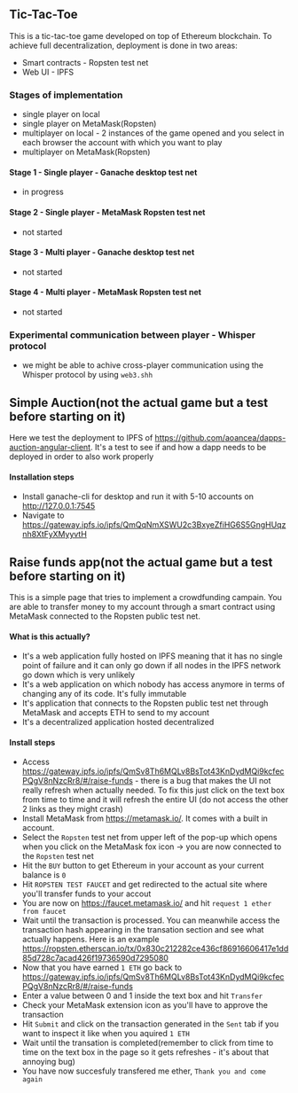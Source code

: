 ## Tic-Tac-Toe
This is a tic-tac-toe game developed on top of Ethereum blockchain. To achieve full decentralization, deployment is done in two areas:
- Smart contracts - Ropsten test net
- Web UI - IPFS

### Stages of implementation
- single player on local
- single player on MetaMask(Ropsten)
- multiplayer on local - 2 instances of the game opened and you select in each browser the account with which you want to play
- multiplayer on MetaMask(Ropsten)

#### Stage 1 - Single player - Ganache desktop test net
- in progress
#### Stage 2 - Single player - MetaMask Ropsten test net
- not started
#### Stage 3 - Multi player - Ganache desktop test net
- not started
#### Stage 4 - Multi player - MetaMask Ropsten test net
- not started

### Experimental communication between player - Whisper protocol
- we might be able to achive cross-player communication using the Whisper protocol by using `web3.shh`

## Simple Auction(not the actual game but a test before starting on it)
Here we test the deployment to IPFS of https://github.com/aoancea/dapps-auction-angular-client. It's a test to see if and how a dapp needs to be deployed in order to also work properly

#### Installation steps
- Install ganache-cli for desktop and run it with 5-10 accounts on http://127.0.0.1:7545
- Navigate to https://gateway.ipfs.io/ipfs/QmQqNmXSWU2c3BxyeZfiHG6S5GngHUqznh8XtFyXMyyvtH

## Raise funds app(not the actual game but a test before starting on it)
This is a simple page that tries to implement a crowdfunding campain. You are able to transfer money to my account through a smart contract using MetaMask connected to the Ropsten public test net.

#### What is this actually?
- It's a web application fully hosted on IPFS meaning that it has no single point of failure and it can only go down if all nodes in the IPFS network go down which is very unlikely
- It's a web application on which nobody has access anymore in terms of changing any of its code. It's fully immutable
- It's application that connects to the Ropsten public test net through MetaMask and accepts ETH to send to my account
- It's a decentralized application hosted decentralized

#### Install steps
- Access https://gateway.ipfs.io/ipfs/QmSv8Th6MQLv8BsTot43KnDydMQi9kcfecPQgV8nNzcRr8/#/raise-funds - there is a bug that makes the UI not really refresh when actually needed. To fix this just click on the text box from time to time and it will refresh the entire UI (do not access the other 2 links as they might crash)
- Install MetaMask from https://metamask.io/. It comes with a built in account.
- Select the `Ropsten` test net from upper left of the pop-up which opens when you click on the MetaMask fox icon -> you are now connected to the `Ropsten` test net
- Hit the `BUY` button to get Ethereum in your account as your current balance is `0`
- Hit `ROPSTEN TEST FAUCET` and get redirected to the actual site where you'll transfer funds to your accout
- You are now on https://faucet.metamask.io/ and hit `request 1 ether from faucet`
- Wait until the transaction is processed. You can meanwhile access the transaction hash appearing in the transation section and see what actually happens. Here is an example https://ropsten.etherscan.io/tx/0x830c212282ce436cf86916606417e1dd85d728c7acad426f19736590d7295080
- Now that you have earned `1 ETH` go back to https://gateway.ipfs.io/ipfs/QmSv8Th6MQLv8BsTot43KnDydMQi9kcfecPQgV8nNzcRr8/#/raise-funds
- Enter a value between 0 and 1 inside the text box and hit `Transfer`
- Check your MetaMask extension icon as you'll have to approve the transaction
- Hit `Submit` and click on the transaction generated in the `Sent` tab if you want to inspect it like when you aquired `1 ETH`
- Wait until the transation is completed(remember to click from time to time on the text box in the page so it gets refreshes - it's about that annoying bug)
- You have now succesfuly transfered me ether, `Thank you and come again`
